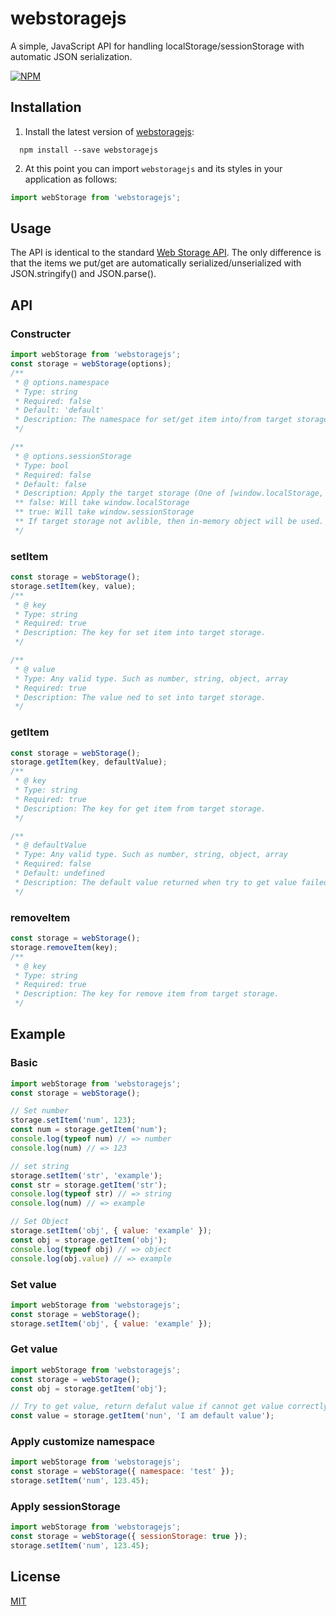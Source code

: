 

# webstoragejs

A simple, JavaScript API for handling localStorage/sessionStorage with automatic JSON serialization.

[![NPM](https://nodei.co/npm/webstoragejs.png?downloads=true&stars=true)](https://www.npmjs.com/package/webstoragejs/)

## Installation

1. Install the latest version of [webstoragejs](https://github.com/seawind543/web-storage):

```
  npm install --save webstoragejs
  ```

2. At this point you can import `webstoragejs` and its styles in your application as follows:

```javascript
import webStorage from 'webstoragejs';
```

## Usage

The API is identical to the standard [Web Storage API](https://developer.mozilla.org/en-US/docs/Web/API/Storage). The only difference is that the items we put/get are automatically serialized/unserialized with JSON.stringify() and JSON.parse().

## API

### Constructer
```javascript
import webStorage from 'webstoragejs';
const storage = webStorage(options);
/**
 * @ options.namespace
 * Type: string
 * Required: false
 * Default: 'default'
 * Description: The namespace for set/get item into/from target storage.
 */

/**
 * @ options.sessionStorage
 * Type: bool
 * Required: false
 * Default: false
 * Description: Apply the target storage (One of [window.localStorage, window.sessionStorage]) for set/get item.
 ** false: Will take window.localStorage
 ** true: Will take window.sessionStorage
 ** If target storage not avlible, then in-memory object will be used. For example sofari do not support localStorage/sessionStorage in private browsing mode.
 */
```
### setItem
```javascript
const storage = webStorage();
storage.setItem(key, value);
/**
 * @ key
 * Type: string
 * Required: true
 * Description: The key for set item into target storage.
 */

/**
 * @ value
 * Type: Any valid type. Such as number, string, object, array
 * Required: true
 * Description: The value ned to set into target storage.
 */
```

### getItem
```javascript
const storage = webStorage();
storage.getItem(key, defaultValue);
/**
 * @ key
 * Type: string
 * Required: true
 * Description: The key for get item from target storage.
 */

/**
 * @ defaultValue
 * Type: Any valid type. Such as number, string, object, array
 * Required: false
 * Default: undefined
 * Description: The default value returned when try to get value failed.
 */
```
### removeItem
```javascript
const storage = webStorage();
storage.removeItem(key);
/**
 * @ key
 * Type: string
 * Required: true
 * Description: The key for remove item from target storage.
 */
```

## Example

### Basic
```javascript
import webStorage from 'webstoragejs';
const storage = webStorage();

// Set number
storage.setItem('num', 123);
const num = storage.getItem('num');
console.log(typeof num) // => number
console.log(num) // => 123

// set string
storage.setItem('str', 'example');
const str = storage.getItem('str');
console.log(typeof str) // => string
console.log(num) // => example

// Set Object
storage.setItem('obj', { value: 'example' });
const obj = storage.getItem('obj');
console.log(typeof obj) // => object
console.log(obj.value) // => example
```

### Set value
```javascript
import webStorage from 'webstoragejs';
const storage = webStorage();
storage.setItem('obj', { value: 'example' });
```

### Get value
```javascript
import webStorage from 'webstoragejs';
const storage = webStorage();
const obj = storage.getItem('obj');

// Try to get value, return defalut value if cannot get value correctly
const value = storage.getItem('nun', 'I am default value');
```

### Apply customize namespace
```javascript
import webStorage from 'webstoragejs';
const storage = webStorage({ namespace: 'test' });
storage.setItem('num', 123.45);
```
### Apply sessionStorage
```javascript
import webStorage from 'webstoragejs';
const storage = webStorage({ sessionStorage: true });
storage.setItem('num', 123.45);
```

## License

[MIT](https://github.com/seawind543/web-storage/blob/master/LICENSE)